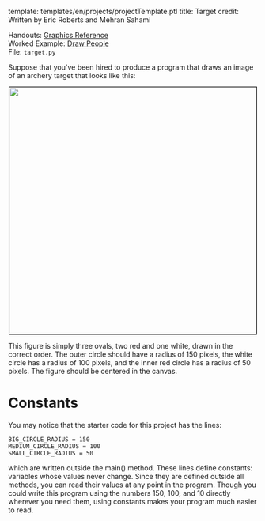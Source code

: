 template: templates/en/projects/projectTemplate.ptl
title: Target
credit: Written by Eric Roberts and Mehran Sahami

Handouts: [Graphics Reference]({{pathToRoot}}en/resources/graphics.html)<br/>
Worked Example: [Draw People]({{pathToRoot}}en/projects/drawpeople.html)<br/>
File: `target.py`

Suppose that you've been hired to produce a program that draws an image of an archery target that looks like this:

<center>
  <img style="width:500px;border: 1px solid #000000" src="{{pathToRoot}}img/projects/target/target.png">
</center>

This figure is simply three ovals, two red and one white, drawn in the correct order. The outer circle should have a radius of 150 pixels, the white circle has a radius of 100 pixels, and the inner red circle has a radius of 50 pixels. The figure should be centered in the canvas.

# Constants
You may notice that the starter code for this project has the lines:

```
BIG_CIRCLE_RADIUS = 150
MEDIUM_CIRCLE_RADIUS = 100
SMALL_CIRCLE_RADIUS = 50
```

which are written outside the main() method. These lines define constants: variables whose values never change. Since they are defined outside all methods, you can read their values at any point in the program. Though you could write this program using the numbers 150, 100, and 10 directly wherever you need them, using constants makes your program much easier to read.
